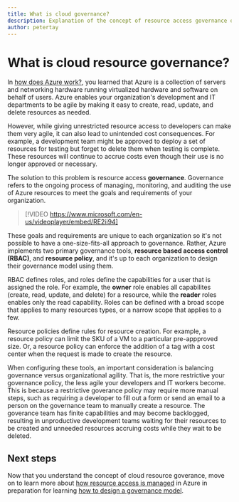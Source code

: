 ```yaml
---
title: What is cloud governance?
description: Explanation of the concept of resource access governance on Azure
author: petertay
---
```


# What is cloud resource governance?

In [how does Azure work?](azure-explainer.md), you learned that Azure is a collection of servers and networking hardware running virtualized hardware and software on behalf of users. Azure enables your organization's development and IT departments to be agile by making it easy to create, read, update, and delete resources as needed.

However, while giving unrestricted resource access to developers can make them very agile, it can also lead to unintended cost consequences. For example, a development team might be approved to deploy a set of resources for testing but forget to delete them when testing is complete. These resources will continue to accrue costs even though their use is no longer approved or necessary. 

The solution to this problem is resource access **governance**. Governance refers to the ongoing process of managing, monitoring, and auditing the use of Azure resources to meet the goals and requirements of your organization. 

> [!VIDEO https://www.microsoft.com/en-us/videoplayer/embed/RE2ii94] 

These goals and requirements are unique to each organization so it's not possible to have a one-size-fits-all approach to governance. Rather, Azure implements two primary governance tools, **resource based access control (RBAC)**, and **resource policy**, and it's up to each organization to design their governance model using them.

RBAC defines roles, and roles define the capabilities for a user that is assigned the role. For example, the **owner** role enables all capabilites (create, read, update, and delete) for a resource, while the  **reader** roles enables only the read capability. Roles can be defined with a broad scope that applies to many resources types, or a narrow scope that applies to a few. 

Resource policies define rules for resource creation. For example, a resource policy can limit the SKU of a VM to a particular pre-appproved size. Or, a resource policy can enforce the addition of a tag with a cost center when the request is made to create the resource. 

When configuring these tools, an important consideration is balancing governance versus organizational agility. That is, the more restrictive your governance policy, the less agile your developers and IT workers become. This is because a restrictive goverance policy may require more manual steps, such as requiring a developer to fill out a form or send an email to a person on the governance team to manually create a resource. The goverance team has finite capabilities and may become backlogged, resulting in unproductive development teams waiting for their resources to be created and unneeded resources accruing costs while they wait to be deleted.

## Next steps

Now that you understand the concept of cloud resource goverance, move on to learn more about [how resource access is managed](azure-resource-access.md) in Azure in preparation for learning [how to design a governance model](governance-how-to.md).